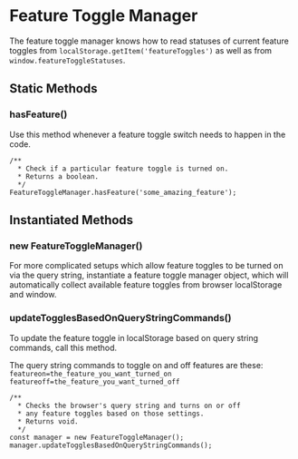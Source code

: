 # Feature Toggle Manager

The feature toggle manager knows how to read statuses of current feature toggles from `localStorage.getItem('featureToggles')` as well as from `window.featureToggleStatuses`.

## Static Methods
### hasFeature()
Use this method whenever a feature toggle switch needs to happen in the code.
```
/**
  * Check if a particular feature toggle is turned on.
  * Returns a boolean.
  */
FeatureToggleManager.hasFeature('some_amazing_feature');
```

## Instantiated Methods
### new FeatureToggleManager()
For more complicated setups which allow feature toggles to be turned on via the query string, instantiate a feature toggle manager object, which will automatically collect available feature toggles from browser localStorage and window.

### updateTogglesBasedOnQueryStringCommands()
To update the feature toggle in localStorage based on query string commands, call this method.

The query string commands to toggle on and off features are these:
`featureon=the_feature_you_want_turned_on`
`featureoff=the_feature_you_want_turned_off`
```
/**
  * Checks the browser's query string and turns on or off 
  * any feature toggles based on those settings.
  * Returns void.
  */
const manager = new FeatureToggleManager();
manager.updateTogglesBasedOnQueryStringCommands();
```

